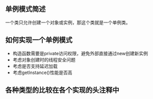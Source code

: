 ## 单例模式简述
一个类只允许创建一个对象或实例，那这个类就是一个单例类。
## 如何实现一个单例模式
- 构造函数需要是private访问权限，避免外部直接通过new创建新实例
- 考虑对象创建时的线程安全问题
- 考虑是否支持延迟加载
- 考虑getInstance()性能是否高

## 各种类型的比较在各个实现的头注释中